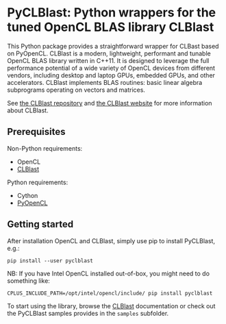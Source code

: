 
PyCLBlast: Python wrappers for the tuned OpenCL BLAS library CLBlast
================

This Python package provides a straightforward wrapper for CLBast based on PyOpenCL. CLBlast is a modern, lightweight, performant and tunable OpenCL BLAS library written in C++11. It is designed to leverage the full performance potential of a wide variety of OpenCL devices from different vendors, including desktop and laptop GPUs, embedded GPUs, and other accelerators. CLBlast implements BLAS routines: basic linear algebra subprograms operating on vectors and matrices.

See [the CLBlast repository](https://github.com/CNugteren/CLBlast) and [the CLBlast website](https://cnugteren.github.io/clblast) for more information about CLBlast.


Prerequisites
-------------

Non-Python requirements:

* OpenCL
* [CLBlast](https://github.com/CNugteren/CLBlast)

Python requirements:

* Cython
* [PyOpenCL](https://github.com/pyopencl/pyopencl/)


Getting started
-------------

After installation OpenCL and CLBlast, simply use pip to install PyCLBlast, e.g.:

    pip install --user pyclblast

NB: If you have Intel OpenCL installed out-of-box, you might need to do something like:

    CPLUS_INCLUDE_PATH=/opt/intel/opencl/include/ pip install pyclblast

To start using the library, browse the [CLBlast](https://github.com/CNugteren/CLBlast) documentation or check out the PyCLBlast samples provides in the `samples` subfolder.

